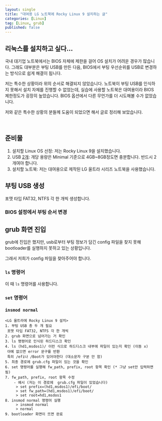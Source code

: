 ```yaml
---
layout: single
title: "대여용 LG 노트북에 Rocky Linux 9 설치하는 글"
categories: [Linux]
tag: [Linux, grub]
published: false
---
```


## 리눅스를 설치하고 싶다...

국내 대기업 노트북에서는 BIOS 자체에 제한을 걸어 OS 설치가 어려운 경우가 많습니다. 그래도 대부분은 부팅 USB를 만든 다음, BIOS에서 부팅 우선순위를 USB로 변경하는 방식으로 쉽게 해결이 됩니다.

저는 특수한 상황이라 위의 순서로 해결되지 않았습니다. 노트북이 부팅 USB를 인식하지 못해서 설치 자체를 진행할 수 없었는데, 실습에 사용할 노트북은 대여용이라 BIOS 제한정도가 굉장히 높았습니다. BIOS 옵션에서 다른 무언가를 더 시도해볼 수가 없었습니다.

저와 같은 특수한 상황의 분들께 도움이 되었으면 해서 글로 정리해 보았습니다.

<br>

## 준비물
1. 설치할 Linux OS 선정: 저는 Rocky Linux 9을 설치했습니다.
2. USB <u>2개</u>: 개당 용량은 Minimal 기준으로 4GB~8GB정도면 충분합니다. 반드시 2개여야 합니다.
3. 설치할 노트북: 저는 대여용으로 제작된 LG 울트라 시리즈 노트북을 사용했습니다.


## 부팅 USB 생성
포맷 타입 FAT32, NTFS 각 한 개씩 생성합니다.

### BIOS 설정에서 부팅 순서 변경


## grub 화면 진입
grub에 진입은 했지만, usb로부터 부팅 정보가 담긴 config 파일을 찾지 못해 bootloader를 실행하지 못하고 있는 상황입니다.

그래서 저희가 config 파일을 찾아주어야 합니다.

### `ls` 명령어 
이 때 `ls` 명령어를 사용합니다.

### `set` 명령어

### `insmod normal`






```
<LG 울트라에 Rocky Linux 9 설치>
1. 부팅 USB 총 두 개 필요
 포맷 타입 FAT32, NTFS 각 한 개씩
2. grub 화면으로 넘어가는 거 확인
3. ls 명령어로 인식된 하드디스크 확인
4. ls (hd1,msdos1)/ 이런 식으로 하드디스크 내부에 파일이 있는지 확인 (이동 x)
 아예 없으면 error 문구를 반환
 특히 /efi나 /Boot가 있어야한다 (대소문자 구분 안 함)
5. 최종 경로에 grub.cfg 파일이 있는 것을 확인
6. set 명령어를 실행해 fw_path, prefix, root 항목 확인 (* 그냥 set만 입력하면 됨)
7. fw_path, prefix, root 항목 수정
    - 예시 (저는 이 경로에  grub.cfg 파일이 있었습니다)
     > set prefix=(hd1,msdos1)/efi/boot/
     > set fw_path=(hd1,msdos1)/efi/boot/
     > set root=hd1,msdos1    
8. insmod normal 명령어 실행
     > insmod normal
     > normal
9. bootloader 화면이 뜨면 완료
```